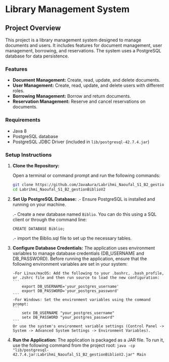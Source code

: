 # Library Management System

## Project Overview

This project is a library management system designed to manage documents and users. It includes features for document management, user management, borrowing, and reservations. The system uses a PostgreSQL database for data persistence.

### Features

- **Document Management:** Create, read, update, and delete documents.
- **User Management:** Create, read, update, and delete users with different roles.
- **Borrowing Management:** Borrow and return documents.
- **Reservation Management:** Reserve and cancel reservations on documents.

### Requirements

- Java 8
- PostgreSQL database
- PostgreSQL JDBC Driver (included in `lib/postgresql-42.7.4.jar`)

### Setup Instructions

1.  **Clone the Repository:**

    Open a terminal or command prompt and run the following commands:

    ```bash
    git clone https://github.com/JavaAura/Labrihmi_Naoufal_S1_B2_gestionBiblioV2
    cd Labrihmi_Naoufal_S1_B2_gestionBiblioV2
    ```

2.  **Set Up PostgreSQL Database:**
    .- Ensure PostgreSQL is installed and running on your machine.

    .- Create a new database named `Biblio`. You can do this using a SQL client or through the command line:

    ```
    CREATE DATABASE Biblio;
    ```

    .- import the Biblio.sql file to set up the necessary tables.

3.  **Configure Database Credentials:**
    The application uses environment variables to manage database credentials (DB_USERNAME and DB_PASSWORD). Before running the application, ensure that the following environment variables are set in your system:

        -For Linux/macOS: Add the following to your .bashrc, .bash_profile, or .zshrc file and then run source to load the new configuration:
        ```
            export DB_USERNAME='your_postgres_username'
            export DB_PASSWORD='your_postgres_password'
        ```
        -For Windows: Set the environment variables using the command prompt:
        ```
            setx DB_USERNAME "your_postgres_username"
            setx DB_PASSWORD "your_postgres_password"
        ```
        Or use the system's environment variable settings (Control Panel -> System -> Advanced System Settings -> Environment Variables).

4.  **Run the Application:**
    The application is packaged as a JAR file. To run it, use the following command from the project root:
    `java -cp "lib/postgresql-42.7.4.jar:Labrihmi_Naoufal_S1_B2_gestionBiblioV2.jar" Main`
